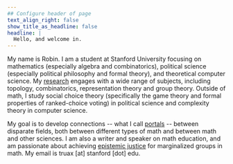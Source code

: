 ```yaml
---
## Configure header of page
text_align_right: false
show_title_as_headline: false
headline: |
  Hello, and welcome in.
---
```


<!-- this is a subheadline -->
My name is Robin. I am a student at Stanford University focusing on mathematics (especially algebra and combinatorics), political science (especially political philosophy and formal theory), and theoretical computer science. My [research](/papers/) engages with a wide range of subjects, including topology, combinatorics, representation theory and group theory. Outside of math, I study social choice theory (specifically the game theory and formal properties of ranked-choice voting) in political science and complexity theory in computer science. 

My goal is to develop connections -- what I call [portals](/blog/what-is-a-portal/) -- between disparate fields, both between different types of math and between math and other sciences. I am also a writer and speaker on math education, and am passionate about achieving [epistemic justice](/blog/epistemic-justice/) for marginalized groups in math. My email is truax [at] stanford [dot] edu.